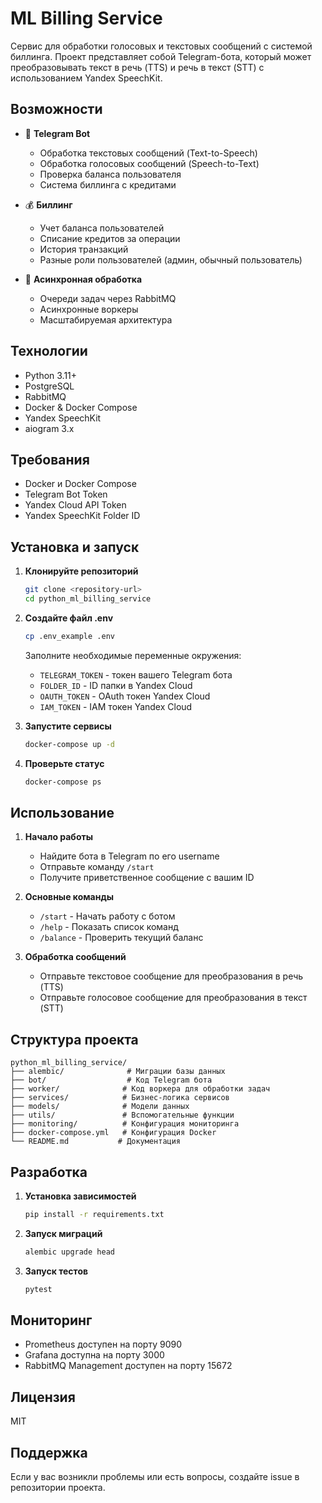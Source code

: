 # ML Billing Service

Сервис для обработки голосовых и текстовых сообщений с системой биллинга. Проект представляет собой Telegram-бота, который может преобразовывать текст в речь (TTS) и речь в текст (STT) с использованием Yandex SpeechKit.

## Возможности

- 🤖 **Telegram Bot**
  - Обработка текстовых сообщений (Text-to-Speech)
  - Обработка голосовых сообщений (Speech-to-Text)
  - Проверка баланса пользователя
  - Система биллинга с кредитами

- 💰 **Биллинг**
  - Учет баланса пользователей
  - Списание кредитов за операции
  - История транзакций
  - Разные роли пользователей (админ, обычный пользователь)

- 🔄 **Асинхронная обработка**
  - Очереди задач через RabbitMQ
  - Асинхронные воркеры
  - Масштабируемая архитектура

## Технологии

- Python 3.11+
- PostgreSQL
- RabbitMQ
- Docker & Docker Compose
- Yandex SpeechKit
- aiogram 3.x

## Требования

- Docker и Docker Compose
- Telegram Bot Token
- Yandex Cloud API Token
- Yandex SpeechKit Folder ID

## Установка и запуск

1. **Клонируйте репозиторий**
   ```bash
   git clone <repository-url>
   cd python_ml_billing_service
   ```

2. **Создайте файл .env**
   ```bash
   cp .env_example .env
   ```
   Заполните необходимые переменные окружения:
   - `TELEGRAM_TOKEN` - токен вашего Telegram бота
   - `FOLDER_ID` - ID папки в Yandex Cloud
   - `OAUTH_TOKEN` - OAuth токен Yandex Cloud
   - `IAM_TOKEN` - IAM токен Yandex Cloud

3. **Запустите сервисы**
   ```bash
   docker-compose up -d
   ```

4. **Проверьте статус**
   ```bash
   docker-compose ps
   ```

## Использование

1. **Начало работы**
   - Найдите бота в Telegram по его username
   - Отправьте команду `/start`
   - Получите приветственное сообщение с вашим ID

2. **Основные команды**
   - `/start` - Начать работу с ботом
   - `/help` - Показать список команд
   - `/balance` - Проверить текущий баланс

3. **Обработка сообщений**
   - Отправьте текстовое сообщение для преобразования в речь (TTS)
   - Отправьте голосовое сообщение для преобразования в текст (STT)

## Структура проекта

```
python_ml_billing_service/
├── alembic/              # Миграции базы данных
├── bot/                  # Код Telegram бота
├── worker/              # Код воркера для обработки задач
├── services/            # Бизнес-логика сервисов
├── models/              # Модели данных
├── utils/               # Вспомогательные функции
├── monitoring/          # Конфигурация мониторинга
├── docker-compose.yml   # Конфигурация Docker
└── README.md           # Документация
```

## Разработка

1. **Установка зависимостей**
   ```bash
   pip install -r requirements.txt
   ```

2. **Запуск миграций**
   ```bash
   alembic upgrade head
   ```

3. **Запуск тестов**
   ```bash
   pytest
   ```

## Мониторинг

- Prometheus доступен на порту 9090
- Grafana доступна на порту 3000
- RabbitMQ Management доступен на порту 15672

## Лицензия

MIT

## Поддержка

Если у вас возникли проблемы или есть вопросы, создайте issue в репозитории проекта.
